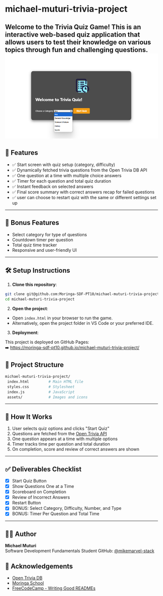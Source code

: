 # michael-muturi-trivia-project

Welcome to the **Trivia Quiz Game**! This is an interactive web-based quiz application that allows users to test their knowledge on various topics through fun and challenging questions.
![alt text](<Screenshot .png>)
---

## 🚀 Features

- ✅ Start screen with quiz setup (category, difficulty)
- ✅ Dynamically fetched trivia questions from the Open Trivia DB API
- ✅ One question at a time with multiple choice answers
- ✅ Timer for each question and total quiz duration
- ✅ Instant feedback on selected answers
- ✅ Final score summary with correct answers recap for failed questions
- ✅ user can choose to restart quiz with the same or different settings set up

---

## 🧠 Bonus Features

- Select category for type of questions
- Countdown timer per question
- Total quiz time tracker
- Responsive and user-friendly UI

---

## 🛠️ Setup Instructions

1. **Clone this repository**:

```bash
git clone git@github.com:Moringa-SDF-PT10/michael-muturi-trivia-project.git
cd michael-muturi-trivia-project
```

2. **Open the project**:

- Open `index.html` in your browser to run the game.
- Alternatively, open the project folder in VS Code or your preferred IDE.

3. **Deployment**:

This project is deployed on GitHub Pages:  
➡️ https://moringa-sdf-pt10.github.io/michael-muturi-trivia-project/

## 📁 Project Structure

```bash
michael-muturi-trivia-project/
 index.html         # Main HTML file
 styles.css         # Stylesheet
 index.js           # JavaScript
 assets/            # Images and icons
```

---

## 🧪 How It Works

1. User selects quiz options and clicks "Start Quiz"
2. Questions are fetched from the [Open Trivia API](https://opentdb.com/api_config.php)
3. One question appears at a time with multiple options
4. Timer tracks time per question and total duration
5. On completion, score and review of correct answers are shown

---

## ✅ Deliverables Checklist

- [x] Start Quiz Button
- [x] Show Questions One at a Time
- [x] Scoreboard on Completion
- [x] Review of Incorrect Answers
- [x] Restart Button
- [x] BONUS: Select Category, Difficulty, Number, and Type
- [x] BONUS: Timer Per Question and Total Time

---

## 👨‍💻 Author

**Michael Muturi**  
Software Development Fundamentals Student 
GitHub: [@mikemarvel-stack](hhttps://github.com/mikemarvel-stack)

## 🙌 Acknowledgements

- [Open Trivia DB](https://opentdb.com/)
- [Moringa School](https://moringaschool.com)
- [FreeCodeCamp - Writing Good READMEs](https://www.freecodecamp.org/news/how-to-write-a-good-readme-file/)

